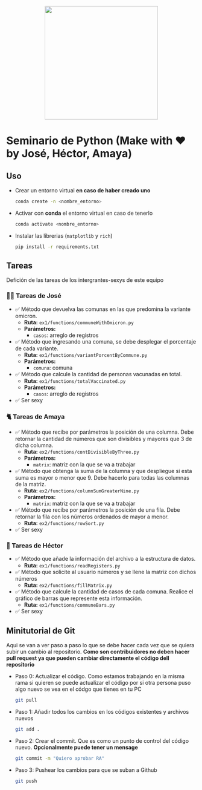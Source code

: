 <p align="center"><img align="center" src="https://res.cloudinary.com/chaca-sa/image/upload/v1679027493/328169508_122397193933692_2960493904923070018_n_vxtlez.jpg" style="width: 300px"/></p>

# Seminario de Python (Make with ❤ by José, Héctor, Amaya)


## Uso
- Crear un entorno virtual **en caso de haber creado uno**
 
  ```bash
  conda create -n <nombre_entorno>
  ```

- Activar con **conda** el entorno virtual en caso de tenerlo
  
  ```bash
  conda activate <nombre_entorno>
  ```

- Instalar las librerias (`matplotlib` y `rich`)

  ```bash
  pip install -r requirements.txt
  ```

## Tareas

Defición de las tareas de los intergrantes-sexys de este equipo

### 🧑‍🚀 Tareas de José

- ✅ Método que devuelva las comunas en las que predomina la variante omicron.
  - **Ruta:** `ex1/functions/communeWithOmicron.py`
  - **Parámetros:**
    - `casos`: arreglo de registros
- ✅ Método que ingresando una comuna, se debe desplegar el porcentaje de cada variante.
  - **Ruta:** `ex1/functions/variantPorcentByCommune.py`
  - **Parámetros:**
    - `comuna`: comuna
- ✅ Método que calcule la cantidad de personas vacunadas en total.
  - **Ruta:** `ex1/functions/totalVaccinated.py`
  - **Parámetros:**
    - `casos`: arreglo de registros
- ✅ Ser sexy

### 🐈 Tareas de Amaya

- ✅ Método que recibe por parámetros la posición de una columna. Debe retornar la cantidad de números que son divisibles y mayores que 3 de dicha columna.
  - **Ruta:** `ex2/functions/contDivisibleByThree.py`
  - **Parámetros:**
    - `matrix`: matriz con la que se va a trabajar
- ✅ Método que obtenga la suma de la columna y que despliegue si esta suma es mayor o menor que 9. Debe hacerlo para todas las columnas de la matriz.
  - **Ruta:** `ex2/functions/columnSumGreaterNine.py`
  - **Parámetros:**
    - `matrix`: matriz con la que se va a trabajar
- ✅ Método que recibe por parámetros la posición de una fila. Debe retornar la fila con los números ordenados de mayor a menor.
  - **Ruta:** `ex2/functions/rowSort.py`
- ✅ Ser sexy

### 🦍 Tareas de Héctor

- ✅ Método que añade la información del archivo a la estructura de datos.
  - **Ruta:** `ex1/functions/readRegisters.py`
- ✅ Método que solicite al usuario números y se llene la matriz con dichos números
  - **Ruta:** `ex2/functions/fillMatrix.py`
- ✅ Método que calcule la cantidad de casos de cada comuna. Realice el gráfico de barras que represente esta información.
  - **Ruta:** `ex1/functions/communeBars.py`
- ✅ Ser sexy

## Minitutorial de Git

Aqui se van a ver paso a paso lo que se debe hacer cada vez que se quiera subir un cambio al repositorio. **Como son contribuidores no deben hacer pull request ya que pueden cambiar directamente el código dell repositorio**

- Paso 0:
  Actualizar el código. Como estamos trabajando en la misma rama si quieren se puede actualizar el código por si otra persona puso algo nuevo se vea en el códgo que tienes en tu PC

  ```bash
  git pull
  ```

- Paso 1:
  Añadir todos los cambios en los códigos existentes y archivos nuevos

  ```bash
  git add .
  ```

- Paso 2:
  Crear el commit. Que es como un punto de control del código nuevo. **Opcionalmente puede tener un mensage**

  ```bash
  git commit -m "Quiero aprobar RA"
  ```

- Paso 3:
  Pushear los cambios para que se suban a Github

  ```bash
  git push
  ```
